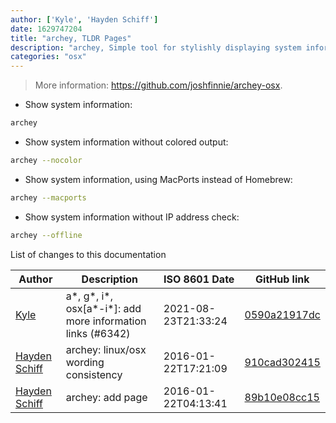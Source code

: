 ```yaml
---
author: ['Kyle', 'Hayden Schiff']
date: 1629747204
title: "archey, TLDR Pages"
description: "archey, Simple tool for stylishly displaying system information."
categories: "osx"
---
```

> More information: <https://github.com/joshfinnie/archey-osx>.

- Show system information:

```bash
archey
```

- Show system information without colored output:

```bash
archey --nocolor
```

- Show system information, using MacPorts instead of Homebrew:

```bash
archey --macports
```

- Show system information without IP address check:

```bash
archey --offline
```
List of changes to this documentation


Author | Description | ISO 8601 Date | GitHub link
------|-----|-----|-----
[Kyle](mailto:76597257+Gitleptune@users.noreply.github.com) | a*, g*, i*, osx[a*-i*]: add more information links (#6342) | 2021-08-23T21:33:24 | [0590a21917dc](https://github.com/tldr-pages/tldr/commit/0590a21917dc981d3cc64b8094b1cffa9d0a3b78)
[Hayden Schiff](mailto:oxguy3@gmail.com) | archey: linux/osx wording consistency | 2016-01-22T17:21:09 | [910cad302415](https://github.com/tldr-pages/tldr/commit/910cad302415c5f18447d2a13aaee85d396023a9)
[Hayden Schiff](mailto:oxguy3@gmail.com) | archey: add page | 2016-01-22T04:13:41 | [89b10e08cc15](https://github.com/tldr-pages/tldr/commit/89b10e08cc15f06f951f5e9d0ab850944e91c46e)

